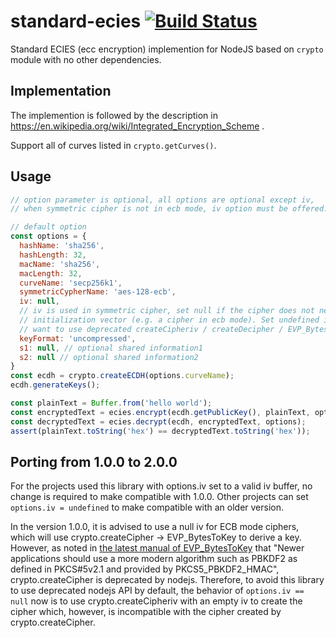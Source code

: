 # standard-ecies [![Build Status](https://travis-ci.org/bin-y/standard-ecies.svg?branch=master)](https://travis-ci.org/bin-y/standard-ecies)
Standard ECIES (ecc encryption) implemention for NodeJS based on `crypto` module with no other dependencies.

## Implementation
The implemention is followed by the description in https://en.wikipedia.org/wiki/Integrated_Encryption_Scheme .

Support all of curves listed in `crypto.getCurves()`.

## Usage
```javascript
// option parameter is optional, all options are optional except iv,
// when symmetric cipher is not in ecb mode, iv option must be offered. 

// default option 
const options = {
  hashName: 'sha256',
  hashLength: 32,
  macName: 'sha256',
  macLength: 32,
  curveName: 'secp256k1',
  symmetricCypherName: 'aes-128-ecb',
  iv: null,
  // iv is used in symmetric cipher, set null if the cipher does not need an
  // initialization vector (e.g. a cipher in ecb mode). Set undefined if you
  // want to use deprecated createCipheriv / createDecipher / EVP_BytesToKey
  keyFormat: 'uncompressed',
  s1: null, // optional shared information1
  s2: null // optional shared information2
}
const ecdh = crypto.createECDH(options.curveName);
ecdh.generateKeys();

const plainText = Buffer.from('hello world');
const encryptedText = ecies.encrypt(ecdh.getPublicKey(), plainText, options);
const decryptedText = ecies.decrypt(ecdh, encryptedText, options);
assert(plainText.toString('hex') == decryptedText.toString('hex'));
```

## Porting from 1.0.0 to 2.0.0
For the projects used this library with options.iv set to a valid iv buffer, no change is required to make compatible with 1.0.0. Other projects can set `options.iv = undefined` to make compatible with an older version.

In the version 1.0.0, it is advised to use a null iv for ECB mode ciphers, which will use crypto.createCipher -> EVP_BytesToKey to derive a key. However, as noted in [the latest manual of EVP_BytesToKey](https://www.openssl.org/docs/man1.1.0/man3/EVP_BytesToKey.html) that "Newer applications should use a more modern algorithm such as PBKDF2 as defined in PKCS#5v2.1 and provided by PKCS5_PBKDF2_HMAC", crypto.createCipher is deprecated by nodejs. Therefore, to avoid this library to use deprecated nodejs API by default, the behavior of `options.iv == null` now is to use crypto.createCipheriv with an empty iv to create the cipher which, however, is incompatible with the cipher created by crypto.createCipher.
